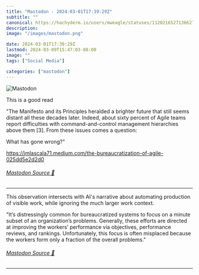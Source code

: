```yaml
---
title: "Mastodon - 2024-03-01T17:39:29Z"
subtitle: ""
canonical: https://hachyderm.io/users/mweagle/statuses/112021652713662702
description:
image: "/images/mastodon.png"

date: 2024-03-01T17:39:29Z
lastmod: 2024-03-09T15:47:03-08:00
image: ""
tags: ["Social Media"]

categories: ["mastodon"]
---
```

![Mastodon](/images/mastodon.png)

<p>This is a good read</p><p>&quot;The Manifesto and its Principles heralded a brighter future that still seems distant all these decades later. Indeed, about sixty percent of Agile teams report difficulties with command-and-control management hierarchies above them [3]. From these issues comes a question:</p><p>What has gone wrong?&quot;</p><p><a href="https://jmlascala71.medium.com/the-bureaucratization-of-agile-025dd5e2d2d0" target="_blank" rel="nofollow noopener noreferrer" translate="no"><span class="invisible">https://</span><span class="ellipsis">jmlascala71.medium.com/the-bur</span><span class="invisible">eaucratization-of-agile-025dd5e2d2d0</span></a></p>


###### [Mastodon Source 🐘](https://hachyderm.io/@mweagle/112021652713662702)

___

<p>This observation intersects with AI&#39;s narrative about automating production of visible work, while ignoring the much larger work context.</p><p>&quot;It’s distressingly common for bureaucratized systems to focus on a minute subset of an organization’s problems. Generally, these efforts are directed at improving the workers’ performance via objectives, performance reviews, and rankings. Unfortunately, this focus is often misplaced because the workers form only a fraction of the overall problems.&quot;</p>


###### [Mastodon Source 🐘](https://hachyderm.io/@mweagle/112021673904681748)

___
